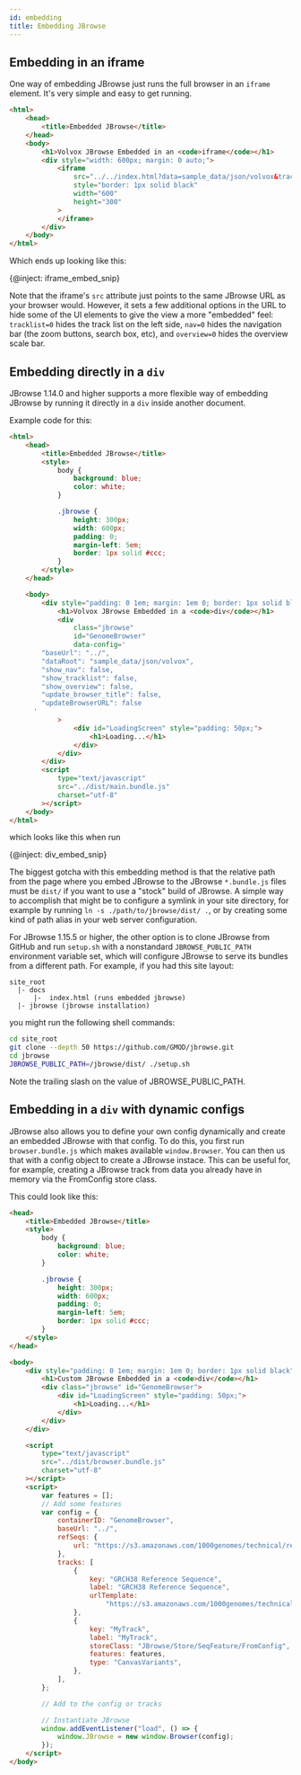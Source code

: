 ```yaml
---
id: embedding
title: Embedding JBrowse
---
```


## Embedding in an iframe

One way of embedding JBrowse just runs the full browser in an `iframe` element.
It's very simple and easy to get running.

```html
<html>
    <head>
        <title>Embedded JBrowse</title>
    </head>
    <body>
        <h1>Volvox JBrowse Embedded in an <code>iframe</code></h1>
        <div style="width: 600px; margin: 0 auto;">
            <iframe
                src="../../index.html?data=sample_data/json/volvox&tracklist=0&nav=0&overview=0&tracks=DNA%2CExampleFeatures%2CNameTest%2CMotifs%2CAlignments%2CGenes%2CReadingFrame%2CCDS%2CTranscript%2CClones%2CEST"
                style="border: 1px solid black"
                width="600"
                height="300"
            >
            </iframe>
        </div>
    </body>
</html>
```

Which ends up looking like this:

{@inject: iframe_embed_snip}

Note that the iframe's `src` attribute just points to the same JBrowse URL as
your browser would. However, it sets a few additional options in the URL to hide
some of the UI elements to give the view a more "embedded" feel: `tracklist=0`
hides the track list on the left side, `nav=0` hides the navigation bar (the
zoom buttons, search box, etc), and `overview=0` hides the overview scale bar.

## Embedding directly in a `div`

JBrowse 1.14.0 and higher supports a more flexible way of embedding JBrowse by
running it directly in a `div` inside another document.

Example code for this:

```html
<html>
    <head>
        <title>Embedded JBrowse</title>
        <style>
            body {
                background: blue;
                color: white;
            }

            .jbrowse {
                height: 300px;
                width: 600px;
                padding: 0;
                margin-left: 5em;
                border: 1px solid #ccc;
            }
        </style>
    </head>

    <body>
        <div style="padding: 0 1em; margin: 1em 0; border: 1px solid black">
            <h1>Volvox JBrowse Embedded in a <code>div</code></h1>
            <div
                class="jbrowse"
                id="GenomeBrowser"
                data-config='
        "baseUrl": "../",
        "dataRoot": "sample_data/json/volvox",
        "show_nav": false,
        "show_tracklist": false,
        "show_overview": false,
        "update_browser_title": false,
        "updateBrowserURL": false
      '
            >
                <div id="LoadingScreen" style="padding: 50px;">
                    <h1>Loading...</h1>
                </div>
            </div>
        </div>
        <script
            type="text/javascript"
            src="../dist/main.bundle.js"
            charset="utf-8"
        ></script>
    </body>
</html>
```

which looks like this when run

{@inject: div_embed_snip}

The biggest gotcha with this embedding method is that the relative path from the
page where you embed JBrowse to the JBrowse `*.bundle.js` files must be `dist/`
if you want to use a "stock" build of JBrowse. A simple way to accomplish that
might be to configure a symlink in your site directory, for example by running
`ln -s ./path/to/jbrowse/dist/ .`, or by creating some kind of path alias in
your web server configuration.

For JBrowse 1.15.5 or higher, the other option is to clone JBrowse from GitHub
and run `setup.sh` with a nonstandard `JBROWSE_PUBLIC_PATH` environment variable
set, which will configure JBrowse to serve its bundles from a different path.
For example, if you had this site layout:

```text
site_root
  |- docs
      |-  index.html (runs embedded jbrowse)
  |- jbrowse (jbrowse installation)
```

you might run the following shell commands:

```sh
cd site_root
git clone --depth 50 https://github.com/GMOD/jbrowse.git
cd jbrowse
JBROWSE_PUBLIC_PATH=/jbrowse/dist/ ./setup.sh
```

Note the trailing slash on the value of JBROWSE_PUBLIC_PATH.

## Embedding in a `div` with dynamic configs

JBrowse also allows you to define your own config dynamically and create an
embedded JBrowse with that config. To do this, you first run `browser.bundle.js`
which makes available `window.Browser`. You can then us that with a config
object to create a JBrowse instace. This can be useful for, for example,
creating a JBrowse track from data you already have in memory via the FromConfig
store class.

This could look like this:

```html
<head>
    <title>Embedded JBrowse</title>
    <style>
        body {
            background: blue;
            color: white;
        }

        .jbrowse {
            height: 300px;
            width: 600px;
            padding: 0;
            margin-left: 5em;
            border: 1px solid #ccc;
        }
    </style>
</head>

<body>
    <div style="padding: 0 1em; margin: 1em 0; border: 1px solid black">
        <h1>Custom JBrowse Embedded in a <code>div</code></h1>
        <div class="jbrowse" id="GenomeBrowser">
            <div id="LoadingScreen" style="padding: 50px;">
                <h1>Loading...</h1>
            </div>
        </div>
    </div>

    <script
        type="text/javascript"
        src="../dist/browser.bundle.js"
        charset="utf-8"
    ></script>
    <script>
        var features = [];
        // Add some features
        var config = {
            containerID: "GenomeBrowser",
            baseUrl: "../",
            refSeqs: {
                url: "https://s3.amazonaws.com/1000genomes/technical/reference/GRCh38_reference_genome/GRCh38_full_analysis_set_plus_decoy_hla.fa.fai",
            },
            tracks: [
                {
                    key: "GRCH38 Reference Sequence",
                    label: "GRCH38 Reference Sequence",
                    urlTemplate:
                        "https://s3.amazonaws.com/1000genomes/technical/reference/GRCh38_reference_genome/GRCh38_full_analysis_set_plus_decoy_hla.fa",
                },
                {
                    key: "MyTrack",
                    label: "MyTrack",
                    storeClass: "JBrowse/Store/SeqFeature/FromConfig",
                    features: features,
                    type: "CanvasVariants",
                },
            ],
        };

        // Add to the config or tracks

        // Instantiate JBrowse
        window.addEventListener("load", () => {
            window.JBrowse = new window.Browser(config);
        });
    </script>
</body>
```
